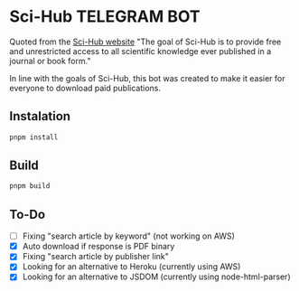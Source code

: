 # Sci-Hub TELEGRAM BOT

Quoted from the [Sci-Hub website](https://sci-hub.se/) "The goal of Sci-Hub is to provide free and unrestricted access to all scientific knowledge ever published in a journal or book form."

In line with the goals of Sci-Hub, this bot was created to make it easier for everyone to download paid publications.

## Instalation

```bash
pnpm install
```

## Build

```bash
pnpm build
```

## To-Do

- [ ] Fixing "search article by keyword" (not working on AWS)
- [x] Auto download if response is PDF binary
- [x] Fixing "search article by publisher link"
- [x] Looking for an alternative to Heroku (currently using AWS)
- [x] Looking for an alternative to JSDOM (currently using node-html-parser)
